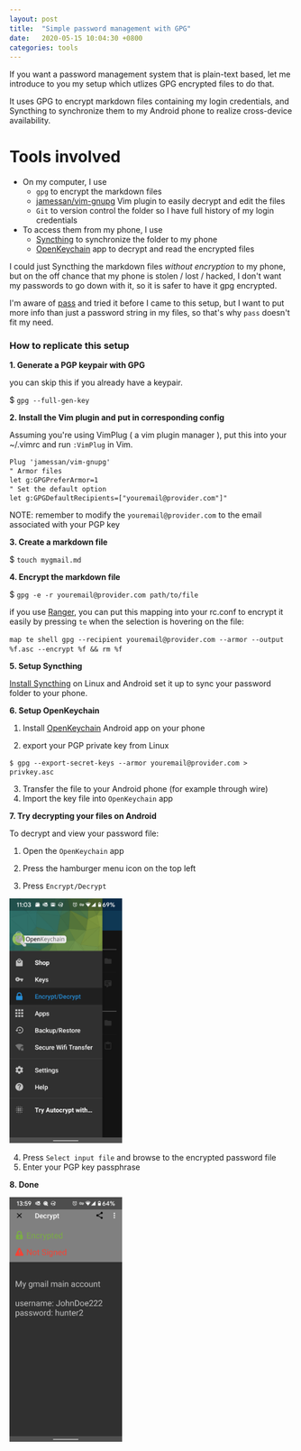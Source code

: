 ```yaml
---
layout: post
title:  "Simple password management with GPG"
date:   2020-05-15 10:04:30 +0800
categories: tools
---
```


<!--**This is a post about a password management system where you GPG encrypt markdown files on Linux and Syncthing them to Android.**-->

<!--Want to use GPG encrypted files to manage your passwords?-->


<!-- use the word `markdown files` instead of `plain-text files` is because people who care enough to read on are tech savvy people that knows markdown anyway, but then 会make it too 复杂吗, 再看吧, 感觉 say plain-text might 也比较好的 -->

<!--I'm not too fond of using password management tools like `Dashlane` or `1Password`, I've never really tried them, because there's no guarantee that they will live forever, nor that their security perfect.-->

<!--Even though some of them are open-source, they are still at the mercy of their developers unless I'm willing to modify it myself,-->
<!--so it is harder to modify it to fit my needs better.-->

<!--I just want a password management system that is simple, extensible and will live forever, this is my setup:-->
If you want a password management system that is plain-text based, let me introduce to you my setup which utlizes GPG encrypted files to do that.

It uses GPG to encrypt markdown files containing my login credentials, and Syncthing to synchronize them to my Android phone to realize cross-device availability.

# Tools involved
<!--To be more exact, I create markdown files and store my login credentials plain-text, then-->

- On my computer, I use
  - `gpg` to encrypt the markdown files
  - [jamessan/vim-gnupg](https://vimawesome.com/plugin/gnupg-vim) Vim plugin to easily decrypt and edit the files
  - `Git` to version control the folder so I have full history of my login credentials
- To access them from my phone, I use
  - [Syncthing](https://syncthing.net/) to synchronize the folder to my phone
  - [OpenKeychain](https://play.google.com/store/apps/details?id=org.sufficientlysecure.keychain&hl=en) app to decrypt and read the encrypted files

I could just Syncthing the markdown files *without encryption* to my phone, but on the off chance that my phone is stolen / lost / hacked, I don't want my passwords to go down with it, so it is safer to have it gpg encrypted.

I'm aware of [pass](https://www.passwordstore.org/) and tried it before I came to this setup, but I want to put more info than just a password string in my files, so that's why `pass` doesn't fit my need.

### How to replicate this setup


**1. Generate a PGP keypair with GPG**

you can skip this if you already have a keypair.

$ `gpg --full-gen-key`


**2. Install the Vim plugin and put in corresponding config**

Assuming you're using VimPlug ( a vim plugin manager ),
put this into your ~/.vimrc and run `:VimPlug` in Vim.

```
Plug 'jamessan/vim-gnupg'
" Armor files
let g:GPGPreferArmor=1
" Set the default option
let g:GPGDefaultRecipients=["youremail@provider.com"]"
```
NOTE: remember to modify the `youremail@provider.com` to the email associated with your PGP key

<!--This plugin will auto decrypt encrypted files when you open them with Vim, making the only difference with opening a normal unencrypted file a slight delay of opening the file due to the decryption process.-->
<!--有点啰嗦 this ^ line, comment it out first-->


**3. Create a markdown file**

$ `touch mygmail.md`

**4. Encrypt the markdown file**

<!--$ `gpg --recipient youremail@provider.com --armor --output %f.asc --encrypt %f`-->
$ `gpg -e -r youremail@provider.com path/to/file`

if you use [Ranger](https://github.com/ranger/ranger), you can put this mapping into your rc.conf to encrypt it easily by pressing `te` when the selection is hovering on the file:

`map te shell gpg --recipient youremail@provider.com --armor --output %f.asc --encrypt %f && rm %f`

**5. Setup Syncthing**

[Install Syncthing](https://syncthing.net/downloads/) on Linux and Android set it up to sync your password folder to your phone.

**6. Setup OpenKeychain**

1. Install [OpenKeychain](https://play.google.com/store/apps/details?id=org.sufficientlysecure.keychain&hl=en) Android app on your phone

2. export your PGP private key from Linux
  ```
  $ gpg --export-secret-keys --armor youremail@provider.com > privkey.asc
  ```

3. Transfer the file to your Android phone (for example through wire)
4. Import the key file into `OpenKeychain` app


**7. Try decrypting your files on Android**

To decrypt and view your password file:

1. Open the `OpenKeychain` app
2. Press the hamburger menu icon on the top left


3. Press `Encrypt/Decrypt`

<img src="/assets/decrypt.png" width="200px">

4. Press `Select input file` and browse to the encrypted password file
5. Enter your PGP key passphrase


**8. Done**


<img src="/assets/view_decrypted_pw_file.png" width="200px">
